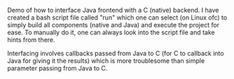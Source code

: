 Demo of how to interface Java frontend with a C (native) backend. I have created a bash script file called "run" which one can select (on Linux ofc) to simply build all components (native and Java) and execute the project for ease. To manually do it, one can always look into the script file and take hints from there.

Interfacing involves callbacks passed from Java to C (for C to callback into Java for giving it the results) which is more troublesome than simple parameter passing from Java to C.
